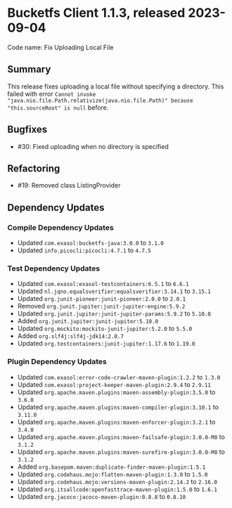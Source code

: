# Bucketfs Client 1.1.3, released 2023-09-04

Code name: Fix Uploading Local File

## Summary

This release fixes uploading a local file without specifying a directory. This failed with error `Cannot invoke "java.nio.file.Path.relativize(java.nio.file.Path)" because "this.sourceRoot" is null` before.

## Bugfixes

* #30: Fixed uploading when no directory is specified

## Refactoring

* #19: Removed class ListingProvider

## Dependency Updates

### Compile Dependency Updates

* Updated `com.exasol:bucketfs-java:3.0.0` to `3.1.0`
* Updated `info.picocli:picocli:4.7.1` to `4.7.5`

### Test Dependency Updates

* Updated `com.exasol:exasol-testcontainers:6.5.1` to `6.6.1`
* Updated `nl.jqno.equalsverifier:equalsverifier:3.14.1` to `3.15.1`
* Updated `org.junit-pioneer:junit-pioneer:2.0.0` to `2.0.1`
* Removed `org.junit.jupiter:junit-jupiter-engine:5.9.2`
* Updated `org.junit.jupiter:junit-jupiter-params:5.9.2` to `5.10.0`
* Added `org.junit.jupiter:junit-jupiter:5.10.0`
* Updated `org.mockito:mockito-junit-jupiter:5.2.0` to `5.5.0`
* Added `org.slf4j:slf4j-jdk14:2.0.7`
* Updated `org.testcontainers:junit-jupiter:1.17.6` to `1.19.0`

### Plugin Dependency Updates

* Updated `com.exasol:error-code-crawler-maven-plugin:1.2.2` to `1.3.0`
* Updated `com.exasol:project-keeper-maven-plugin:2.9.4` to `2.9.11`
* Updated `org.apache.maven.plugins:maven-assembly-plugin:3.5.0` to `3.6.0`
* Updated `org.apache.maven.plugins:maven-compiler-plugin:3.10.1` to `3.11.0`
* Updated `org.apache.maven.plugins:maven-enforcer-plugin:3.2.1` to `3.4.0`
* Updated `org.apache.maven.plugins:maven-failsafe-plugin:3.0.0-M8` to `3.1.2`
* Updated `org.apache.maven.plugins:maven-surefire-plugin:3.0.0-M8` to `3.1.2`
* Added `org.basepom.maven:duplicate-finder-maven-plugin:1.5.1`
* Updated `org.codehaus.mojo:flatten-maven-plugin:1.3.0` to `1.5.0`
* Updated `org.codehaus.mojo:versions-maven-plugin:2.14.2` to `2.16.0`
* Updated `org.itsallcode:openfasttrace-maven-plugin:1.5.0` to `1.6.1`
* Updated `org.jacoco:jacoco-maven-plugin:0.8.8` to `0.8.10`
